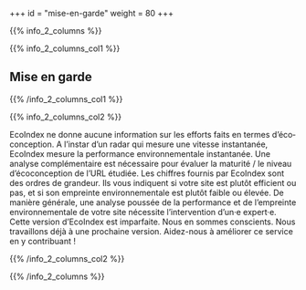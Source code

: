 +++
id = "mise-en-garde"
weight = 80
+++

{{% info_2_columns %}}

{{% info_2_columns_col1 %}}

## Mise en garde

{{% /info_2_columns_col1 %}}

{{% info_2_columns_col2 %}}

EcoIndex ne donne aucune information sur les efforts faits en termes d’éco&shy;conception. A l’instar d’un radar qui
mesure une vitesse instantanée, EcoIndex mesure la performance environnementale instantanée. Une analyse complémentaire
est nécessaire pour évaluer la maturité / le niveau d’éco&shy;conception de l’URL étudiée. Les chiffres fournis par
EcoIndex sont des ordres de grandeur. Ils vous indiquent si votre site est plutôt efficient ou pas, et si son empreinte
environnementale est plutôt faible ou élevée. De manière générale, une analyse poussée de la performance et de
l’empreinte environnementale de votre site nécessite l’intervention d’un·e expert·e. Cette version d’EcoIndex est
imparfaite. Nous en sommes conscients. Nous travaillons déjà à une prochaine version. Aidez-nous à améliorer ce service
en y contribuant !

{{% /info_2_columns_col2 %}}

{{% /info_2_columns %}}
